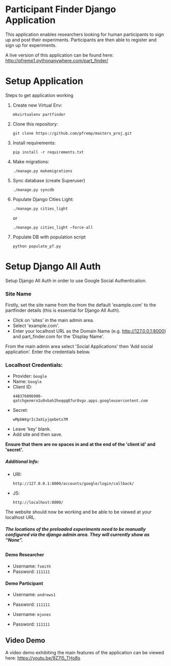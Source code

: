 # Participant Finder Django Application
This application enables researchers looking for human participants to sign up and post their experiments. Participants are then able to register and sign up for experiments.

A live version of this application can be found here: http://pfremp1.pythonanywhere.com/part_finder/

# Setup Application 

Steps to get application working

1. Create new Virtual Env: 
    ```
    mkvirtualenv partfinder
    ```
2. Clone this repository:
    ```
    git clone https://github.com/pfremp/masters_proj.git
    ```
3. Install requirements:
   ```
   pip install -r requirements.txt
   ```
4. Make migrations:
   ```
   ./manage.py makemigrations
   ```
5. Sync database (create Superuser)
   ```
   ./manage.py syncdb
   ```
6. Populate Django Cities Light:
    ```
    ./manage.py cities_light
    ```
    or
    ```
    ./manage.py cities_light —force-all
    ```
7. Populate DB with population script
    ```
    python populate_pf.py
    ```

# Setup Django All Auth
Setup Django All Auth in order to use Google Social Authentication.

### Site Name
Firstly, set the site name from the from the default 'example.com' to the partfinder details (this is essential for Django All Auth).

 - Click on 'sites' in the main admin area.
 - Select 'example.com'.
 - Enter your localhost URL as the Domain Name (e.g. http://127.0.0.1:8000) and part_finder.com for the 'Display Name'.

From the main admin area select 'Social Applications' then 'Add social application'. Enter the credentials below. 
### Localhost Credentials:
 - Provider: ```Google```
 - Name: ```Google```
 - Client ID: 
     ```
     448376006900-qatchgenmro1u9vbah2heqqq87ur8vgv.apps.googleusercontent.com
    ```
 - Secret:
    ```
    wMpbW4grIc3aXiyjqebetx7M
    ```
 - Leave 'key' blank.
 - Add site and then save.

 **Ensure that there are no spaces in and at the end of the 'client id' and 'secret'.**
 
##### Additional Info:
 - URI:
    ```
    http://127.0.0.1:8000/accounts/google/login/callback/
    ```
 - JS:
    ```
    http://localhost:8000/
    ```
The website should now be working and be able to be viewed at your localhost URL.

##### The locations of the preloaded experiments need to be manually configured via the django admin area. They will currently show as “None”.
##
##
#### Demo Researcher
 - Username: ```fsmith```
 - Password: ```111111```

#### Demo Participant
 - Username: ```andrews1``` 
 - Password: ```111111```


 - Username: ``mjones`` 
 - Password: ```111111```

## Video Demo
A video demo exhibiting the main features of the application can be viewed here: https://youtu.be/9Z7l5_THo8s

